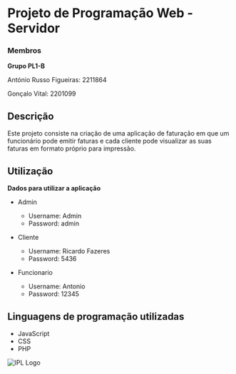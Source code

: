 # Projeto de Programação Web - Servidor



### Membros
**Grupo PL1-B**
  
  António Russo Figueiras: 2211864

  Gonçalo Vital: 2201099
## Descrição

Este projeto consiste na criação de uma aplicação de faturação em que um funcionário pode emitir faturas e cada cliente pode visualizar as suas faturas em formato
próprio para impressão.

## Utilização

**Dados para utilizar a aplicação**

- Admin
  - Username: Admin 
  - Password: admin

- Cliente 
  - Username: Ricardo Fazeres 
  -  Password: 5436

- Funcionario 
  - Username: Antonio 
  - Password: 12345

## Linguagens de programação utilizadas

- JavaScript
- CSS
- PHP


![IPL Logo](https://www.ipleiria.pt/wp-content/themes/ipleiria/img/logo_ipl_header.png)
